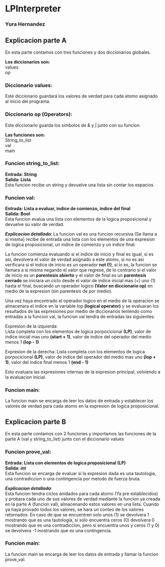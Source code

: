 # LPInterpreter

### Yura Hernandez

## Explicacion parte A
En esta parte contamos con tres funciones y dos diccionarios globales.

**Los diccionarios son:**  
values  
op  

### Diccionario values:
Este diccionario guardará los valores de verdad para cada atomo asignado al inicio del programa.  

### Diccionario op (Operators):
Este diccionario guarda los simbolos de & y | junto con su funcion.  

**Las funciones son:**  
String_to_list   
val  
main  


### Funcion string_to_list:
**Entrada: String**  
**Salida: Lista**  
Esta funcion recibe un string y devuelve una lista sin contar los espacios.  
  
  
### Funcion val:  
**Entrada: Lista a evaluar, indice de comienzo, indice del final**  
**Salida: Bool**  
Esta funcion evalua una lista con elementos de la logica proposicional y devuelve su valor de verdad.

**_Explicacion detallada_**:
La funcion val es una funcion recursiva (Se llama a si misma) recibe de entrada una lista con los elementos de una expresion de logica proposicional, un indice de comienzo y un indice final. 

La funcion comienza evaluando si el indice de inicio y final es igual, si es asi, devolvera el valor de verdad asignado a este atomo, si no es asi verificara si  el indice de inicio es un operador __not (!)__, si lo es, la funcion se llamara a si misma negando el valor que regrese, de lo contrario si el valor de inicio es un __parentesis abierto__ y el valor de final es un __parentesis cerrado__ se iniciara un ciclo desde el valor de indice inicial mas (+) uno (1) hasta el final, buscando un operador logico __(Valor en diccionario op)__ en medio de la expresion (sin parentesis de por medio). 

Una vez haya encontrado el operador logico en el medio de la operacion se almacenara el indice en la variable lop **(logical operator)** y se evaluaran los resultados de las expresiones por medio de diccionarios teniendo como entradas a la funcion val, la funcion val tendra de entradas las siguientes:  

Expresion de la izquierda:  
Lista completa con los elementos de logica porpocicional **(LP)**, valor de indice inicial mas uno **(start + 1)**, valor de indice del operador del medio menos 1 **(lop - 1)**

Expresion de la derecha:
Lista completa con los elementos de logica porpocicional **(LP)**, valor de indice del operador del medio mas uno **(lop + 1)**, valor del indice final menos 1 **(end - 1)**  

Esto evaluara las expresiones internas de la expresion principal, volviendo a la evaluacion inicial.

### Funcion main:
La funcion main se encarga de leer los datos de entrada y establecer los valores de verdad para cada atomo en la expresion de logica proposicional.  

## Explicacion parte B
En esta parte contamos con 2 funciones y importamos las funciones de la parte A (val y string_to_list) junto con el diccionario values  

### Funcion prove_val: 
**Entrada: Lista con elementos de logica proposicional (LP)**  
**Salida: int**  
Esta funcion se encarga de evaluar si la expresion dada es una tautologia, una contradiccion o una contingencia por metodo de fuerza bruta.

**_Explicacion detallada_**:  
Esta funcion tendra ciclos anidados para cada atomo (Ya pre establecidos) y probara cada uno de sus valores de verdad mediante la funcion ya creada en la parte A (funcion val), almacenando estos valores en una lista. Cuando ya haya provado todos los valores, se hara un conteo de los valores retornados. En caso de que se encuentren solo unos (1) se devolvera 1 mostrando que es una tautologia, si solo encuentra ceros (0) devolvera 0 mostrando que es una contradiccion, pero si encuentra unos y ceros (1 y 0) se devolvera -1 mostrando que es una contingencia.


### Funcion main:
La funcion main se encarga de leer los datos de entrada y llamar la funcion prove_val.